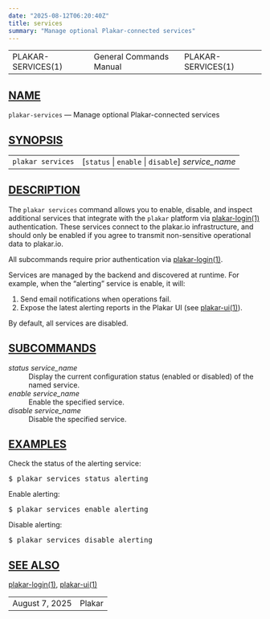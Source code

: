 ```yaml
---
date: "2025-08-12T06:20:40Z"
title: services
summary: "Manage optional Plakar-connected services"
---
```

<table class="head">
  <tr>
    <td class="head-ltitle">PLAKAR-SERVICES(1)</td>
    <td class="head-vol">General Commands Manual</td>
    <td class="head-rtitle">PLAKAR-SERVICES(1)</td>
  </tr>
</table>
<div class="manual-text">
<section class="Sh">
<h1 class="Sh" id="NAME"><a class="permalink" href="#NAME">NAME</a></h1>
<p class="Pp"><code class="Nm">plakar-services</code> &#x2014;
    <span class="Nd">Manage optional Plakar-connected services</span></p>
</section>
<section class="Sh">
<h1 class="Sh" id="SYNOPSIS"><a class="permalink" href="#SYNOPSIS">SYNOPSIS</a></h1>
<table class="Nm">
  <tr>
    <td><code class="Nm">plakar services</code></td>
    <td>[<code class="Cm">status</code> | <code class="Cm">enable</code> |
      <code class="Cm">disable</code>] <var class="Ar">service_name</var></td>
  </tr>
</table>
</section>
<section class="Sh">
<h1 class="Sh" id="DESCRIPTION"><a class="permalink" href="#DESCRIPTION">DESCRIPTION</a></h1>
<p class="Pp">The <code class="Nm">plakar services</code> command allows you to
    enable, disable, and inspect additional services that integrate with the
    <code class="Nm">plakar</code> platform via
    <a class="Xr" href="../plakar-login/">plakar-login(1)</a> authentication.
    These services connect to the plakar.io infrastructure, and should only be
    enabled if you agree to transmit non-sensitive operational data to
    plakar.io.</p>
<p class="Pp">All subcommands require prior authentication via
    <a class="Xr" href="../plakar-login/">plakar-login(1)</a>.</p>
<p class="Pp">Services are managed by the backend and discovered at runtime. For
    example, when the &#x201C;alerting&#x201D; service is enable, it will:</p>
<ol class="Bl-enum">
  <li>Send email notifications when operations fail.</li>
  <li>Expose the latest alerting reports in the Plakar UI (see
      <a class="Xr" href="../plakar-ui/">plakar-ui(1)</a>).</li>
</ol>
<p class="Pp">By default, all services are disabled.</p>
</section>
<section class="Sh">
<h1 class="Sh" id="SUBCOMMANDS"><a class="permalink" href="#SUBCOMMANDS">SUBCOMMANDS</a></h1>
<dl class="Bl-tag">
  <dt><var class="Ar">status</var> <var class="Ar">service_name</var></dt>
  <dd>Display the current configuration status (enabled or disabled) of the
      named service.</dd>
  <dt><var class="Ar">enable</var> <var class="Ar">service_name</var></dt>
  <dd>Enable the specified service.</dd>
  <dt><var class="Ar">disable</var> <var class="Ar">service_name</var></dt>
  <dd>Disable the specified service.</dd>
</dl>
</section>
<section class="Sh">
<h1 class="Sh" id="EXAMPLES"><a class="permalink" href="#EXAMPLES">EXAMPLES</a></h1>
<p class="Pp">Check the status of the alerting service:</p>
<div class="Bd Pp Bd-indent Li">
<pre>$ plakar services status alerting</pre>
</div>
<p class="Pp">Enable alerting:</p>
<div class="Bd Pp Bd-indent Li">
<pre>$ plakar services enable alerting</pre>
</div>
<p class="Pp">Disable alerting:</p>
<div class="Bd Pp Bd-indent Li">
<pre>$ plakar services disable alerting</pre>
</div>
</section>
<section class="Sh">
<h1 class="Sh" id="SEE_ALSO"><a class="permalink" href="#SEE_ALSO">SEE
  ALSO</a></h1>
<p class="Pp"><a class="Xr" href="../plakar-login/">plakar-login(1)</a>,
    <a class="Xr" href="../plakar-ui/">plakar-ui(1)</a></p>
</section>
</div>
<table class="foot">
  <tr>
    <td class="foot-date">August 7, 2025</td>
    <td class="foot-os">Plakar</td>
  </tr>
</table>
